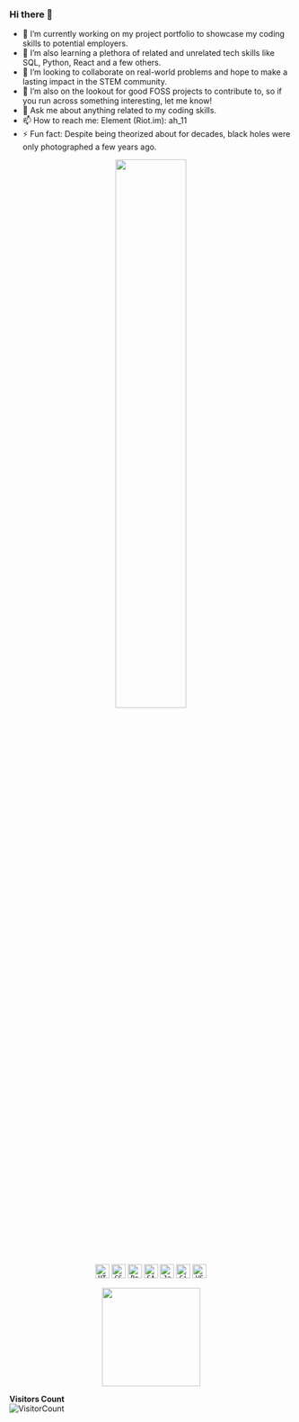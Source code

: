 ### Hi there 👋

- 🔭 I’m currently working on my project portfolio to showcase my coding skills to potential employers.
- 🌱 I’m also learning a plethora of related and unrelated tech skills like SQL, Python, React and a few others.
- 👯 I’m looking to collaborate on real-world problems and hope to make a lasting impact in the STEM community.
- 🤔 I’m also on the lookout for good FOSS projects to contribute to, so if you run across something interesting, let me know!
- 💬 Ask me about anything related to my coding skills.
- 📫 How to reach me: Element (Riot.im): ah_11 
- ⚡ Fun fact: Despite being theorized about for decades, black holes were only photographed a few years ago.

<p align = "center">
<img width="50%" src="https://github-readme-streak-stats.herokuapp.com/?user=ahcodes&show_icons=true&locale=en&layout=compact&theme=radical&line_height=0" />
</p>

<p align="center">
  <code><img title="HTML5" height="25" src="./img/html5.svg"></code>
  <code><img title="CSS" height="25" src="./img/css.svg"></code>
  <code><img title="Bootstrap" height="25" src="./img/bootstrap-5.png"></code>
  <code><img title="SASS" height="25" src="./img/sass.svg"></code>
  <code><img title="JavaScript" height="25" src="./img/javascript.svg"></code>
  <code><img title="Git" height="25" src="./img/git-original.svg"></code>
  <code><img title="VSCode" height="25" src="./img/vscode.png"></code>
</p>
<p align=center>
  <img height="175" align=center src="https://github-readme-stats.vercel.app/api?username=ahcodes&show_icons=true&theme=tokyonight" />
</p>

**Visitors Count**  
![VisitorCount](https://profile-counter.glitch.me/{ahcodes}/count.svg)
<!--
**ahcodes/ahcodes** is a ✨ _special_ ✨ repository because its `README.md` (this file) appears on your GitHub profile.

Here are some ideas to get you started:

[![Top Langs](https://github-readme-stats.vercel.app/api/top-langs/?username=ahcodes&layout=compact)](https://github.com/ahodes/github-readme-stats)
[![ahcodes's wakatime stats](https://github-readme-stats.vercel.app/api/wakatime?username=ahcodes)](https://github.com/ahcodes/github-readme-stats)

[![my github activity graph](https://activity-graph.herokuapp.com/graph?username=ahcodes&theme=redical)](https://github.com/ahcodes/github-readme-activity-graph)
<p align="center"> <img src="https://komarev.com/ghpvc/?username=ahcodes" alt="ahcodes-profile-views" /> </p>

-->
